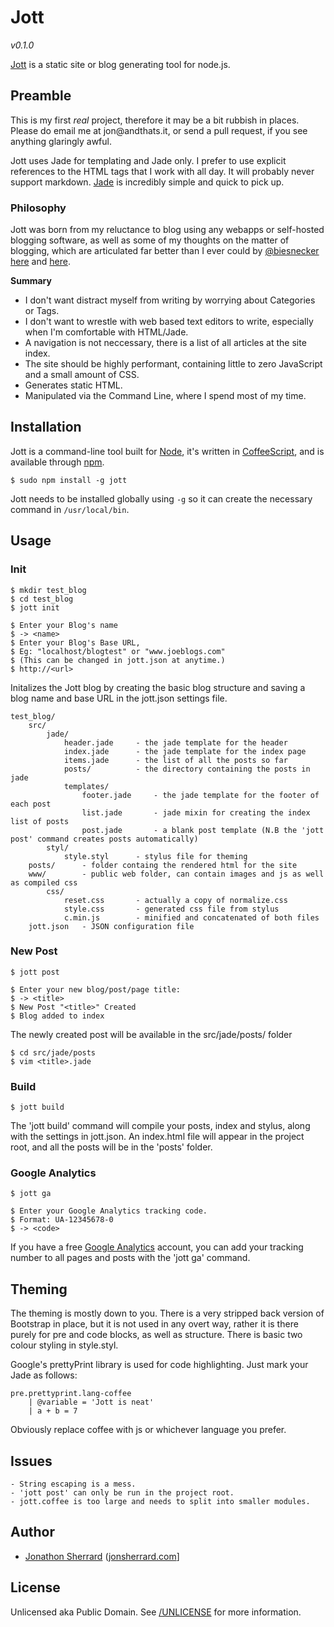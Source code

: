 # Jott

*v0.1.0*

[Jott](https://github.com/jonsherrard/jott) is a static site or blog generating tool for node.js.

## Preamble

This is my first *real* project, therefore it may be a bit rubbish in places. Please do email me at &#106;&#111;&#110;&#064;&#097;&#110;&#100;&#116;&#104;&#097;&#116;&#115;&#046;&#105;&#116;, or send a pull request, if you see anything glaringly awful.

Jott uses Jade for templating and Jade only. I prefer to use explicit references to the HTML tags that I work with all day. It will probably never support markdown. [Jade](https://github.com/visionmedia/jade#readme) is incredibly simple and quick to pick up.

### Philosophy

Jott was born from my reluctance to blog using any webapps or self-hosted blogging software, as well as some of my thoughts on the matter of blogging, which are articulated far better than I ever could by [@biesnecker](https://twitter.com/biesnecker) [here](http://www.dev.gd/20130211-your-blog-navigation-is-superfluous.html) and [here](http://www.dev.gd/20130212-minimum-viable-blog.html).

**Summary**

- I don't want distract myself from writing by worrying about Categories or Tags.
- I don't want to wrestle with web based text editors to write, especially when I'm comfortable with HTML/Jade.
- A navigation is not neccessary, there is a list of all articles at the site index.
- The site should be highly performant, containing little to zero JavaScript and a small amount of CSS.
- Generates static HTML.
- Manipulated via the Command Line, where I spend most of my time.

## Installation

Jott is a command-line tool built for [Node](http://nodejs.org/), it's written in [CoffeeScript](http://coffeescript.org), and is available through [npm](https://npmjs.org/).

    $ sudo npm install -g jott

Jott needs to be installed globally using `-g` so it can create the necessary command in `/usr/local/bin`.

## Usage

### Init

	$ mkdir test_blog
	$ cd test_blog
    $ jott init

    $ Enter your Blog's name
	$ -> <name>
    $ Enter your Blog's Base URL,
	$ Eg: "localhost/blogtest" or "www.joeblogs.com" 
	$ (This can be changed in jott.json at anytime.) 
	$ http://<url>

Initalizes the Jott blog by creating the basic blog structure and saving a blog name and base URL in the jott.json settings file. 

    test_blog/
		src/
			jade/
				header.jade		- the jade template for the header
				index.jade		- the jade template for the index page
				items.jade		- the list of all the posts so far
				posts/			- the directory containing the posts in jade
				templates/
					footer.jade		- the jade template for the footer of each post
					list.jade		- jade mixin for creating the index list of posts
					post.jade		- a blank post template (N.B the 'jott post' command creates posts automatically)
			styl/
				style.styl		- stylus file for theming
		posts/		- folder containg the rendered html for the site
		www/		- public web folder, can contain images and js as well as compiled css
			css/
				reset.css		- actually a copy of normalize.css
				style.css		- generated css file from stylus
				c.min.js		- minified and concatenated of both files
		jott.json	- JSON configuration file

### New Post

	$ jott post

	$ Enter your new blog/post/page title:
	$ -> <title>
	$ New Post "<title>" Created  
	$ Blog added to index

The newly created post will be available in the src/jade/posts/ folder

    $ cd src/jade/posts
	$ vim <title>.jade

### Build

	$ jott build

The 'jott build' command will compile your posts, index and stylus, along with the settings in jott.json. An index.html file will appear in the project root, and all the posts will be in the 'posts' folder.

### Google Analytics

	$ jott ga

	$ Enter your Google Analytics tracking code.
	$ Format: UA-12345678-0
	$ -> <code>

If you have a free [Google Analytics](http://www.google.com/analytics/) account, you can add your tracking number to all pages and posts with the 'jott ga' command.

## Theming

The theming is mostly down to you. There is a very stripped back version of Bootstrap in place, but it is not used in any overt way, rather it is there purely for pre and code blocks, as well as structure. There is basic two colour styling in style.styl.

Google's prettyPrint library is used for code highlighting. Just mark your Jade as follows:

    pre.prettyprint.lang-coffee
		| @variable = 'Jott is neat'
		| a + b = 7

Obviously replace coffee with js or whichever language you prefer.

## Issues

	- String escaping is a mess.
	- 'jott post' can only be run in the project root.
	- jott.coffee is too large and needs to split into smaller modules.



## Author

* [Jonathon Sherrard](https://github.com/jonsherrard) ([jonsherrard.com](http://jonsherrard.com)]

## License

Unlicensed aka Public Domain. See [/UNLICENSE](https://github.com/jonsherrard/jott/blob/master/UNLICENSE) for more information.

